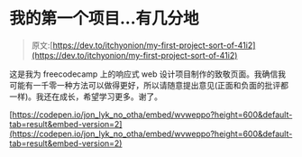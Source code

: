 # 我的第一个项目...有几分地

> 原文:[https://dev.to/itchyonion/my-first-project-sort-of-41i2](https://dev.to/itchyonion/my-first-project-sort-of-41i2)

这是我为 freecodecamp 上的响应式 web 设计项目制作的致敬页面。我确信我可能有一千零一种方法可以做得更好，所以请随意提出意见(正面和负面的批评都一样)。我还在成长，希望学习更多。谢了。

[https://codepen.io/jon_lyk_no_otha/embed/wvweppo?height=600&default-tab=result&embed-version=2](https://codepen.io/jon_lyk_no_otha/embed/wvweppo?height=600&default-tab=result&embed-version=2)